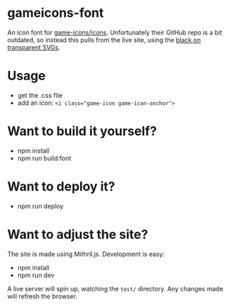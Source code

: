 # gameicons-font
An icon font for [game-icons/icons](https://github.com/game-icons/icons). Unfortunately their GitHub repo is a bit outdated, so instead this pulls from the live site, using the [black on transparent SVGs](http://game-icons.net/archives/svg/zip/000000/transparent/game-icons.net.svg.zip).

# Usage

* get the .css file
* add an icon: `<i class="game-icon game-icon-anchor">`

# Want to build it yourself?

* npm install
* npm run build:font

# Want to deploy it?

* npm run deploy

# Want to adjust the site?

The site is made using Mithril.js. Development is easy:

* npm install
* npm run dev

A live server will spin up, watching the `test/` directory. Any changes made will refresh the browser.
